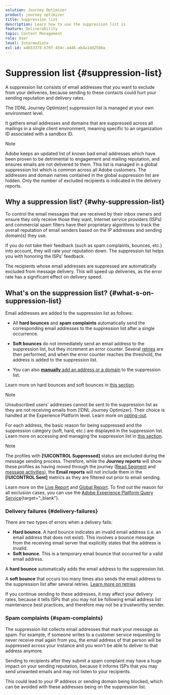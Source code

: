 ```yaml
---
solution: Journey Optimizer
product: journey optimizer
title: Suppression list
description: Learn how to use the suppression list is
feature: Deliverability
topic: Content Management
role: User
level: Intermediate
exl-id: a4653378-b70f-454c-a446-ab4a14d2580a
---
```

# Suppression list {#suppression-list}

A suppression list consists of email addresses that you want to exclude from your deliveries, because sending to these contacts could hurt your sending reputation and delivery rates.

The [!DNL Journey Optimizer] suppression list is managed at your own environment level.

It gathers email addresses and domains that are suppressed across all mailings in a single client environment, meaning specific to an organization ID associated with a sandbox ID.

>[!NOTE]
>
>Adobe keeps an updated list of known bad email addresses which have been proven to be detrimental to engagement and mailing reputation, and ensures emails are not delivered to them. This list is managed in a global suppression list which is common across all Adobe customers. The addresses and domain names contained in the global suppression list are hidden. Only the number of excluded recipients is indicated in the delivery reports.

## Why a suppression list? {#why-suppression-list}

To control the email messages that are received by their inbox owners and ensure they only receive those they want, Internet service providers (ISPs) and commercial spam filters have their proprietary algorithms to track the overall reputation of email senders based on the IP addresses and sending domain(s) they use.

If you do not take their feedback (such as spam complaints, bounces, etc.) into account, they will rate your reputation down. The suppression list helps you with honoring the ISPs' feedback.

The recipients whose email addresses are suppressed are automatically excluded from message delivery. This will speed up deliveries, as the error rate has a significant effect on delivery speed.

## What's on the suppression list? {#what-s-on-suppression-list}

Email addresses are added to the suppression list as follows:

* All **hard bounces** and **spam complaints** automatically send the corresponding email addresses to the suppression list after a single occurrence.

* **Soft bounces** do not immediately send an email address to the suppression list, but they increment an error counter. Several [retries](../configuration/retries.md) are then performed, and when the error counter reaches the threshold, the address is added to the suppression list.

* You can also [**manually** add an address or a domain](../configuration/manage-suppression-list.md#add-addresses-and-domains) to the suppression list.

Learn more on hard bounces and soft bounces in [this section](#delivery-failures).

>[!NOTE]
>
>Unsubscribed users' addresses cannot be sent to the suppression list as they are not receiving emails from [!DNL Journey Optimizer]. Their choice is handled at the Experience Platform level. Learn more on [opting-out](../privacy/opt-out.md).

For each address, the basic reason for being suppressed and the suppression category (soft, hard, etc.) are displayed in the suppression list. Learn more on accessing and managing the suppression list in [this section](../configuration/manage-suppression-list.md).

>[!NOTE]
>
>The profiles with **[!UICONTROL Suppressed]** status are excluded during the message sending process. Therefore, while the **Journey reports** will show these profiles as having moved through the journey ([Read Segment](../building-journeys/read-segment.md) and [message activities](../building-journeys/journeys-message.md)), the **Email reports** will not include them in the **[!UICONTROL Sent]** metrics as they are filtered out prior to email sending.
>
>Learn more on the [Live Report](../reports/live-report.md) and [Global Report](../reports/global-report.md). To find out the reason for all exclusion cases, you can use the [Adobe Experience Platform Query Service](https://experienceleague.adobe.com/docs/experience-platform/query/api/getting-started.html){target="_blank"}.

### Delivery failures {#delivery-failures}

There are two types of errors when a delivery fails:

* **Hard bounce**. A hard bounce indicates an invalid email address (i.e. an email address that does not exist). This involves a bounce message from the receiving email server that explicitly states that the address is invalid.
* **Soft bounce**. This is a temporary email bounce that occurred for a valid email address.

A **hard bounce** automatically adds the email address to the suppression list.

A **soft bounce** <!--or an **ignored** error--> that occurs too many times also sends the email address to the suppression list after several retries. [Learn more on retries](../configuration/retries.md)

If you continue sending to these addresses, it may affect your delivery rates, because it tells ISPs that you may not be following email address list maintenance best practices, and therefore may not be a trustworthy sender.

### Spam complaints {#spam-complaints}

The suppression list collects email addresses that mark your message as spam. For example, if someone writes to a customer service requesting to never receive mail again from you, the email address of that person will be suppressed across your instance and you won't be able to deliver to that address anymore.

Sending to recipients after they submit a spam complaint may have a huge impact on your sending reputation, because it informs ISPs that you may send unwanted emails and may not listen to your recipients.

This could lead to your IP address or sending domain being blocked, which can be avoided with these addresses being on the suppression list.
